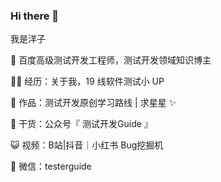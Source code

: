 ### Hi there 👋

我是洋子

🔭 百度高级测试开发工程师，测试开发领域知识博主

👨‍💻 经历：关于我，19 线软件测试小 UP

🏡 作品：测试开发原创学习路线 | 求星星 ✨

🌱 干货：公众号『 测试开发Guide 』

😺 视频：B站|抖音｜小红书 Bug挖掘机 

💬 微信：testerguide


